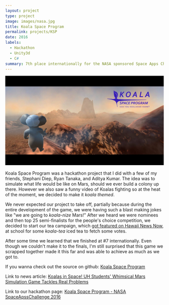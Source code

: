 ```yaml
---
layout: project
type: project
image: images/nasa.jpg
title: Koala Space Program
permalink: projects/KSP
date: 2016
labels:
  - Hackathon
  - Unity3d
  - C#
summary: 7th place internationally for the NASA sponsored Space Apps Challenge hackathon in 2016
---
```


<center><img class="ui medium right floated rounded image" src="../images/ksp.jpg"></center>

Koala Space Program was a hackathon project that I did with a few of my friends, Stephani Diep, Ryan Tanaka, and Aditya Kumar. The idea was to simulate what life would be like on Mars, should we ever build a colony up there. However we also saw a funny video of Koalas fighting so at the heat of the moment, we decided to make it <i>koala themed</i>.

We never expected our project to take off, partially because during the entire development of the game, we were having such a blast making jokes like "we are going to <i>koala-nize</i> Mars!" After we heard we were nominees and then top 25 semi-finalists for the people's choice competition, we decided to start our tea campaign, which [got featured on Hawaii News Now](http://www.hawaiinewsnow.com/story/31941921/koalas-in-space-uh-students-whimsical-mars-simulation-game-tackles-real-problems), at school for some <i>koala-tea</i> iced tea to fetch some votes.

After some time we learned that we finished at #7 internationally. Even though we couldn't make it to the finals, I'm still surprised that this game we scrapped together made it this far and was able to achieve as much as we got to.

If you wanna check out the source on github: <a href="https://github.com/SenderJosh/koala-space-program"><i class="large github icon "></i>Koala Space Program</a>

Link to news article: <a href="http://www.hawaiinewsnow.com/story/31941921/koalas-in-space-uh-students-whimsical-mars-simulation-game-tackles-real-problems">Koalas in Space! UH Students' Whimsical Mars Simulation Game Tackles Real Problems</a>

Link to our hackathon page: <a href="https://2016.spaceappschallenge.org/challenges/mars/space-route-66/projects/koala-space-program">Koala Space Program - NASA SpaceApssChallenge 2016</a>
